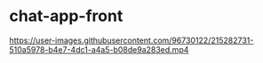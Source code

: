 # chat-app-front

https://user-images.githubusercontent.com/96730122/215282731-510a5978-b4e7-4dc1-a4a5-b08de9a283ed.mp4

